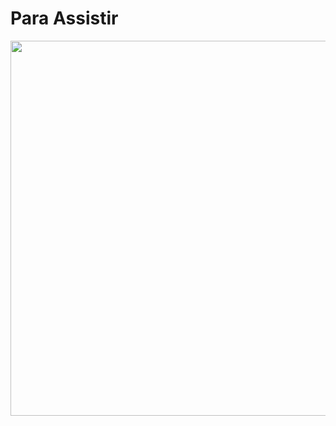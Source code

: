 # Para Assistir

<p><img src="https://cdn.falauniversidades.com.br/wp-content/uploads/2020/05/06113757/plataformas-de-streaming.jpg" width=600px align="center">
</p>
